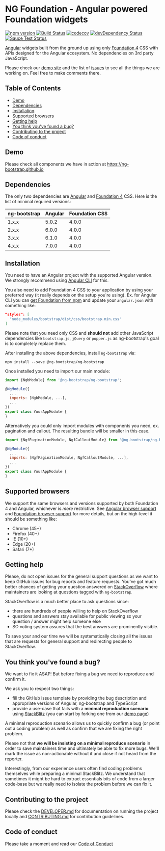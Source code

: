 # NG Foundation - Angular powered Foundation widgets

[![npm version](https://badge.fury.io/js/%40ng-bootstrap%2Fng-bootstrap.svg)](https://badge.fury.io/js/%40ng-bootstrap%2Fng-bootstrap)
[![Build Status](https://travis-ci.org/ng-bootstrap/ng-bootstrap.svg?branch=master)](https://travis-ci.org/ng-bootstrap/ng-bootstrap)
[![codecov](https://codecov.io/gh/ng-bootstrap/ng-bootstrap/branch/master/graph/badge.svg)](https://codecov.io/gh/ng-bootstrap/ng-bootstrap)
[![devDependency Status](https://david-dm.org/ng-bootstrap/ng-bootstrap/dev-status.svg?branch=master)](https://david-dm.org/ng-bootstrap/ng-bootstrap#info=devDependencies)
[![Sauce Test Status](https://saucelabs.com/browser-matrix/pkozlowski.svg)](https://saucelabs.com/u/pkozlowski)

[Angular](https://angular.io/) widgets built from the ground up using only [Foundation 4](https://getbootstrap.com/) CSS with APIs designed for the Angular ecosystem.
No dependencies on 3rd party JavaScript.

Please check our [demo site](https://ng-bootstrap.github.io) and the list of
[issues](https://github.com/ng-bootstrap/ng-bootstrap/issues) to see all the things we are working on. Feel free to make comments there.
 

## Table of Contents

- [Demo](#demo)
- [Dependencies](#dependencies)
- [Installation](#installation)
- [Supported browsers](#supported-browsers)
- [Getting help](#getting-help)
- [You think you've found a bug?](#you-think-youve-found-a-bug)
- [Contributing to the project](#contributing-to-the-project)
- [Code of conduct](#code-of-conduct)

## Demo

Please check all components we have in action at https://ng-bootstrap.github.io

## Dependencies

The only two dependencies are [Angular](https://angular.io) and [Foundation 4](https://getbootstrap.com) CSS. 
Here is the list of minimal required versions:

| ng-bootstrap | Angular | Foundation CSS |
| ------------ | ------- | ------------- |
| 1.x.x        | 5.0.2   | 4.0.0         |
| 2.x.x        | 6.0.0   | 4.0.0         |
| 3.x.x        | 6.1.0   | 4.0.0         |
| 4.x.x        | 7.0.0   | 4.0.0         |


## Installation

You need to have an Angular project with the supported Angular version. We strongly recommend using [Angular CLI](https://cli.angular.io) for this.

You also need to add Foundation 4 CSS to your application by using your preferred way (it really depends on the setup you're using). Ex. for Angular CLI you can [get Foundation from npm](https://www.npmjs.com/package/bootstrap) and update your `angular.json` with something like:

```json
"styles": [
  "node_modules/bootstrap/dist/css/bootstrap.min.css"
]
```

Please note that you need only CSS and **should not** add other JavaScript dependencies like `bootstrap.js`, `jQuery` or `popper.js` as ng-bootstrap's goal is to completely replace them.

After installing the above dependencies, install `ng-bootstrap` via:
```shell
npm install --save @ng-bootstrap/ng-bootstrap
```
Once installed you need to import our main module:
```js
import {NgbModule} from '@ng-bootstrap/ng-bootstrap';

@NgModule({
  ...
  imports: [NgbModule, ...],
  ...
})
export class YourAppModule {
}
```

Alternatively you could only import modules with components you need, ex. pagination and callout. 
The resulting bundle will be smaller in this case.

```js
import {NgfPaginationModule, NgfCalloutModule} from '@ng-bootstrap/ng-bootstrap';

@NgModule({
  ...
  imports: [NgfPaginationModule, NgfCalloutModule, ...],
  ...
})
export class YourAppModule {
}
```


## Supported browsers

We support the same browsers and versions supported by both Foundation 4 and Angular, whichever is _more_ restrictive. See [Angular browser support](https://angular.io/guide/browser-support) and [Foundation browser support](https://getbootstrap.com/docs/4.0/getting-started/browsers-devices/#supported-browsers) for more details, but on the high-level it should be something like:  

* Chrome (45+)
* Firefox (40+)
* IE (10+) 
* Edge (20+)
* Safari (7+)


## Getting help

Please, do not open issues for the general support questions as we want to keep GitHub issues for bug reports and feature requests. You've got much better chances of getting your question answered on [StackOverflow](http://stackoverflow.com/questions/tagged/ng-bootstrap) where maintainers are looking at questions tagged with `ng-bootstrap`.

StackOverflow is a much better place to ask questions since:
* there are hundreds of people willing to help on StackOverflow
* questions and answers stay available for public viewing so your question / answer might help someone else
* SO voting system assures that the best answers are prominently visible.

To save your and our time we will be systematically closing all the issues that are requests for general support and redirecting people to StackOverflow.


## You think you've found a bug?

We want to fix it ASAP! But before fixing a bug we need to reproduce and confirm it.

We ask you to respect two things:
* fill the GitHub issue template by providing the bug description and appropriate versions of Angular, ng-bootstrap and TypeScript
* provide a use-case that fails with a **minimal reproduction scenario** using [StackBlitz](https://stackblitz) (you can start by forking one from our [demo page](https://ng-bootstrap.github.io/#/components))

A minimal reproduction scenario allows us to quickly confirm a bug (or point out a coding problem) as well as confirm that we are fixing the right problem.

Please not that **we will be insisting on a minimal reproduce scenario** in order to save maintainers time and ultimately be able to fix more bugs. We'll mark the issue as non-actionable without it and close if not heard from the reporter. 

Interestingly, from our experience users often find coding problems themselves while preparing a minimal StackBlitz. We understand that sometimes it might be hard to extract essentials bits of code from a larger code-base but we really need to isolate the problem before we can fix it.


## Contributing to the project

Please check the [DEVELOPER.md](DEVELOPER.md) for documentation on running the project locally and [CONTRIBUTING.md](CONTRIBUTING.md) for contribution guidelines.


## Code of conduct

Please take a moment and read our [Code of Conduct](CODE_OF_CONDUCT.md)
